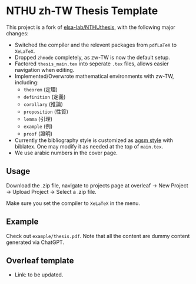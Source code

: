 # NTHU zh-TW Thesis Template

This project is a fork of [elsa-lab/NTHUthesis](https://github.com/elsa-lab/NTHUthesis), with the following major changes:

- Switched the compiler and the relevent packages from `pdfLaTeX` to `XeLaTeX`.
- Dropped `zhmode` completely, as zw-TW is now the default setup.
- Factored `thesis_main.tex` into seperate `.tex` files, allows easier navigation when editing.
- Implemented/Overwrote mathematical environments with zw-TW, including:
  - `theorem` (定理)
  - `definition` (定義)
  - `corollary` (推論)
  - `proposition` (性質)
  - `lemma` (引理)
  - `example` (例)
  - `proof` (證明)
- Currently the bibliography style is customized as [agsm style](https://www.bibtex.com/s/bibliography-style-harvard-agsm/) with biblatex. One may modify it as needed at the top of `main.tex`.
- We use arabic numbers in the cover page.

## Usage

Download the .zip file, navigate to projects page at overleaf -> New Project -> Upload Project -> Select a .zip file.

Make sure you set the compiler to `XeLaTeX` in the menu.

## Example

Check out `example/thesis.pdf`. Note that all the content are dummy content generated via ChatGPT.

## Overleaf template

- Link: to be updated.
